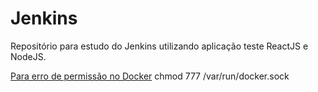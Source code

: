 # Jenkins
Repositório para estudo do Jenkins utilizando aplicação teste ReactJS e NodeJS.

[Para erro de permissão no Docker](https://stackoverflow.com/questions/47854463/docker-got-permission-denied-while-trying-to-connect-to-the-docker-daemon-socke)
chmod 777 /var/run/docker.sock
